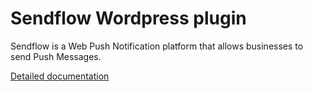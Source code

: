 # Sendflow Wordpress plugin

Sendflow is a Web Push Notification platform that allows businesses to send Push Messages.

[Detailed documentation](https://help.sendflow.pl/plugins/wordpress-integration-plugin)